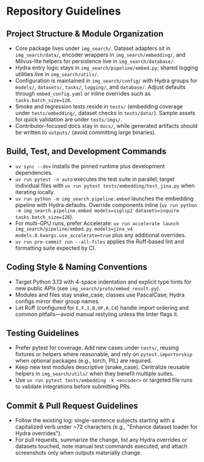 # Repository Guidelines

## Project Structure & Module Organization
- Core package lives under `img_search/`. Dataset adapters sit in `img_search/data/`, encoder wrappers in `img_search/embedding/`, and Milvus-lite helpers for persistence live in `img_search/database/`.
- Hydra entry logic stays in `img_search/pipeline/embed.py`; shared logging utilities live in `img_search/utils/`.
- Configuration is maintained in `img_search/config/` with Hydra groups for `models/`, `datasets/`, `tasks/`, `logging/`, and `database/`. Adjust defaults through `embed_config.yaml` or inline overrides such as `tasks.batch_size=128`.
- Smoke and regression tests reside in `tests/` (embedding coverage under `tests/embedding/`, dataset checks in `tests/data/`). Sample assets for quick validation are under `tests/imgs/`.
- Contributor-focused docs stay in `docs/`, while generated artifacts should be written to `outputs/` (avoid committing large binaries).

## Build, Test, and Development Commands
- `uv sync --dev` installs the pinned runtime plus development dependencies.
- `uv run pytest -n auto` executes the test suite in parallel; target individual files with `uv run pytest tests/embedding/test_jina.py` when iterating locally.
- `uv run python -m img_search.pipeline.embed` launches the embedding pipeline with Hydra defaults. Override components inline (`uv run python -m img_search.pipeline.embed models=siglip2 datasets=inquire tasks.batch_size=128`).
- For multi-GPU runs, prefer Accelerate: `uv run accelerate launch img_search/pipeline/embed.py models=jina_v4 models.0.kwargs.use_accelerate=true` plus any additional overrides.
- `uv run pre-commit run --all-files` applies the Ruff-based lint and formatting suite expected by CI.

## Coding Style & Naming Conventions
- Target Python 3.13 with 4-space indentation and explicit type hints for new public APIs (see `img_search/proto/embed_result.py`).
- Modules and files stay snake_case; classes use PascalCase; Hydra configs mirror their group names.
- Let Ruff (configured for `E,F,I,B,UP,A,C4`) handle import ordering and common pitfalls—avoid manual restyling unless the linter flags it.

## Testing Guidelines
- Prefer pytest for coverage. Add new cases under `tests/`, reusing fixtures or helpers where reasonable, and rely on `pytest.importorskip` when optional packages (e.g., torch, PIL) are required.
- Keep new test modules descriptive (snake_case). Centralize reusable helpers in `img_search/utils/` when they benefit multiple suites.
- Use `uv run pytest tests/embedding -k <encoder>` or targeted file runs to validate integrations before submitting PRs.

## Commit & Pull Request Guidelines
- Follow the existing log: single-sentence subjects starting with a capitalized verb under ~72 characters (e.g., "Enhance dataset loader for Hydra overrides").
- For pull requests, summarize the change, list any Hydra overrides or datasets touched, note manual test commands executed, and attach screenshots only when outputs materially change.
